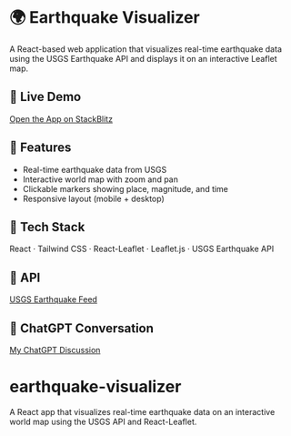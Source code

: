 # 🌍 Earthquake Visualizer

A React-based web application that visualizes real-time earthquake data using the USGS Earthquake API and displays it on an interactive Leaflet map.

## 🚀 Live Demo
[Open the App on StackBlitz](https://stackblitz.com/edit/your-project-link)

## 🧠 Features
- Real-time earthquake data from USGS
- Interactive world map with zoom and pan
- Clickable markers showing place, magnitude, and time
- Responsive layout (mobile + desktop)

## 🧰 Tech Stack
React · Tailwind CSS · React-Leaflet · Leaflet.js · USGS Earthquake API

## 📂 API
[USGS Earthquake Feed](https://earthquake.usgs.gov/earthquakes/feed/v1.0/summary/all_day.geojson)

## 💬 ChatGPT Conversation
[My ChatGPT Discussion](https://chat.openai.com/share/your-link)
# earthquake-visualizer
A React app that visualizes real-time earthquake data on an interactive world map using the USGS API and React-Leaflet.
